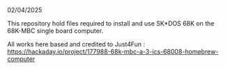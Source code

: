 02/04/2025

This repository hold files required to install and use SK*DOS 68K on the 68K-MBC single board computer.

All works here based and credited to Just4Fun : https://hackaday.io/project/177988-68k-mbc-a-3-ics-68008-homebrew-computer

